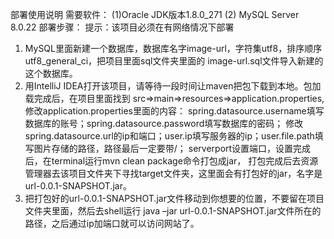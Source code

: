部署使用说明
需要软件： (1)Oracle JDK版本1.8.0_271  (2) MySQL Server 8.0.22
部署步骤：
提示：该项目必须在有网络情况下部署
1. MySQL里面新建一个数据库，数据库名字image-url，字符集utf8，排序顺序utf8_general_ci，把项目里面sql文件夹里面的
image-url.sql文件导入新建的这个数据库。
2. 用IntelliJ IDEA打开该项目，请等待一段时间让maven把包下载到本地。包加载完成后，在项目里面找到
src=>main=>resources=>application.properties,修改application.properties里面的内容：
spring.datasource.username填写数据库的账号；spring.datasource.password填写数据库的密码；
修改spring.datasource.url的ip和端口；user.ip填写服务器的ip；user.file.path填写图片存储的路径，路径最后一定要带/；
serverport设置端口，设置完成后，在terminal运行mvn clean package命令打包成jar，
打包完成后去资源管理器去该项目文件夹下寻找target文件夹，这里面会有打包好的jar，名字是url-0.0.1-SNAPSHOT.jar。
3. 把打包好的url-0.0.1-SNAPSHOT.jar文件移动到你想要的位置，不要留在项目文件夹里面，然后去shell运行
java  –jar  url-0.0.1-SNAPSHOT.jar文件所在的路径，之后通过ip加端口就可以访问网站了。

